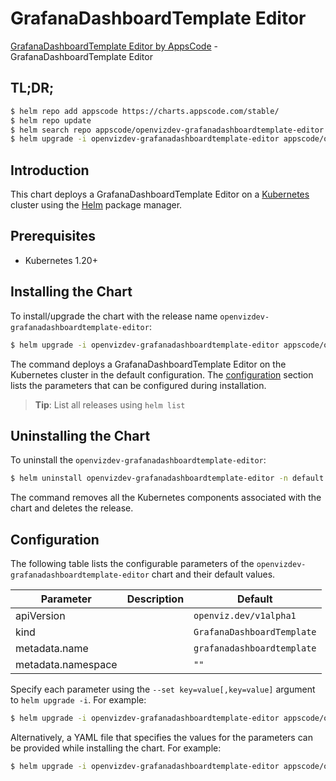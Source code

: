 # GrafanaDashboardTemplate Editor

[GrafanaDashboardTemplate Editor by AppsCode](https://appscode.com) - GrafanaDashboardTemplate Editor

## TL;DR;

```bash
$ helm repo add appscode https://charts.appscode.com/stable/
$ helm repo update
$ helm search repo appscode/openvizdev-grafanadashboardtemplate-editor --version=v0.24.0
$ helm upgrade -i openvizdev-grafanadashboardtemplate-editor appscode/openvizdev-grafanadashboardtemplate-editor -n default --create-namespace --version=v0.24.0
```

## Introduction

This chart deploys a GrafanaDashboardTemplate Editor on a [Kubernetes](http://kubernetes.io) cluster using the [Helm](https://helm.sh) package manager.

## Prerequisites

- Kubernetes 1.20+

## Installing the Chart

To install/upgrade the chart with the release name `openvizdev-grafanadashboardtemplate-editor`:

```bash
$ helm upgrade -i openvizdev-grafanadashboardtemplate-editor appscode/openvizdev-grafanadashboardtemplate-editor -n default --create-namespace --version=v0.24.0
```

The command deploys a GrafanaDashboardTemplate Editor on the Kubernetes cluster in the default configuration. The [configuration](#configuration) section lists the parameters that can be configured during installation.

> **Tip**: List all releases using `helm list`

## Uninstalling the Chart

To uninstall the `openvizdev-grafanadashboardtemplate-editor`:

```bash
$ helm uninstall openvizdev-grafanadashboardtemplate-editor -n default
```

The command removes all the Kubernetes components associated with the chart and deletes the release.

## Configuration

The following table lists the configurable parameters of the `openvizdev-grafanadashboardtemplate-editor` chart and their default values.

|     Parameter      | Description |                Default                |
|--------------------|-------------|---------------------------------------|
| apiVersion         |             | <code>openviz.dev/v1alpha1</code>     |
| kind               |             | <code>GrafanaDashboardTemplate</code> |
| metadata.name      |             | <code>grafanadashboardtemplate</code> |
| metadata.namespace |             | <code>""</code>                       |


Specify each parameter using the `--set key=value[,key=value]` argument to `helm upgrade -i`. For example:

```bash
$ helm upgrade -i openvizdev-grafanadashboardtemplate-editor appscode/openvizdev-grafanadashboardtemplate-editor -n default --create-namespace --version=v0.24.0 --set apiVersion=openviz.dev/v1alpha1
```

Alternatively, a YAML file that specifies the values for the parameters can be provided while
installing the chart. For example:

```bash
$ helm upgrade -i openvizdev-grafanadashboardtemplate-editor appscode/openvizdev-grafanadashboardtemplate-editor -n default --create-namespace --version=v0.24.0 --values values.yaml
```

